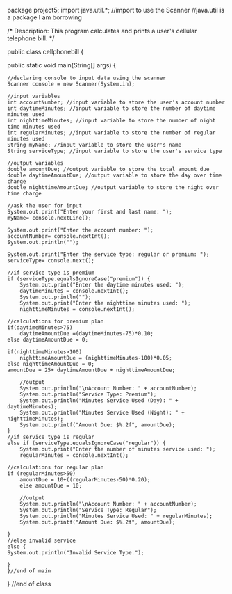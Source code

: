 package project5;
import java.util.*; //import to use the Scanner
//java.util is a package I am borrowing

/*
Description: This program calculates and prints a user's cellular telephone bill. 
*/

public class cellphonebill {

public static void main(String[] args) {

	//declaring console to input data using the scanner
	Scanner console = new Scanner(System.in);
	
	//input variables
	int accountNumber; //input variable to store the user's account number
	int daytimeMinutes; //input variable to store the number of daytime minutes used
	int nighttimeMinutes; //input variable to store the number of night time minutes used
	int regularMinutes; //input variable to store the number of regular minutes used
	String myName; //input variable to store the user's name
	String serviceType; //input variable to store the user's service type 
	
	//output variables
	double amountDue; //output variable to store the total amount due
	double daytimeAmountDue; //output variable to store the day over time charge
	double nighttimeAmountDue; //output variable to store the night over time charge
	
	//ask the user for input
	System.out.print("Enter your first and last name: ");
	myName= console.nextLine();

	System.out.print("Enter the account number: ");
	accountNumber= console.nextInt();
	System.out.println("");
	
	System.out.print("Enter the service type: regular or premium: ");
	serviceType= console.next();
	
	//if service type is premium
	if (serviceType.equalsIgnoreCase("premium")) {
		System.out.print("Enter the daytime minutes used: ");
		daytimeMinutes = console.nextInt();
		System.out.println("");
		System.out.print("Enter the nighttime minutes used: ");
		nighttimeMinutes = console.nextInt(); 
		
	//calculations for premium plan
	if(daytimeMinutes>75) 
		daytimeAmountDue =(daytimeMinutes-75)*0.10;
	else daytimeAmountDue = 0;
			
	if(nighttimeMinutes>100) 
		nighttimeAmountDue = (nighttimeMinutes-100)*0.05;
	else nighttimeAmountDue = 0;
	amountDue = 25+ daytimeAmountDue + nighttimeAmountDue;
	
		//output
		System.out.println("\nAccount Number: " + accountNumber);
		System.out.println("Service Type: Premium");
		System.out.println("Minutes Service Used (Day): " + daytimeMinutes);
		System.out.println("Minutes Service Used (Night): " + nighttimeMinutes);
		System.out.printf("Amount Due: $%.2f", amountDue);
	}
	//if service type is regular
	else if (serviceType.equalsIgnoreCase("regular")) {
		System.out.print("Enter the number of minutes service used: ");
		regularMinutes = console.nextInt();
		
	//calculations for regular plan
	if (regularMinutes>50)
		amountDue = 10+((regularMinutes-50)*0.20);
		else amountDue = 10;
		
		//output
		System.out.println("\nAccount Number: " + accountNumber);
		System.out.println("Service Type: Regular");
		System.out.println("Minutes Service Used: " + regularMinutes);
		System.out.printf("Amount Due: $%.2f", amountDue); 

	}
	//else invalid service
	else {
	System.out.println("Invalid Service Type.");
	
	}
	}//end of main
} //end of class
